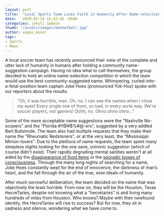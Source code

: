 ```yaml
---
layout: post
title:  "Local Sports Team Loses Faith in Humanity After Name-selection Competition"
date:   2020-05-24 12:42:45 -0500
categories: jekyll update
thumb: "/assets/images/basketball.jpg"
author: wopps_minor
tags:
- Sports
- News
---
```


A local soccer team has recently announced their view of the complete and utter lack of humanity in humans after holding a community name-suggestion campaign. Having no idea what to call themselves, the group decided to hold an online name-selection competition in which the team would use the best community-suggested name. Whimpering, curled-into-a-fetal-position team captain Joke Hoes (pronounced Yok-Hoz) spoke with our reporters about the results:

> "Oh, it was horrible, man. Oh, no. I can see the names when I close my eyes! Every single one of them, so bad, in every sorta way. We're soccer players, not gamers! Oohh, no. Ohno ohno ohno..."
 
Some of the more acceptable name suggestions were the "Nashville No-scopers" and the "Florida #$!$!@#$%#@-ers", suggested by a very addled Bert Bullstrode. The team also had multiple requests that they make their name the "Rheumatic Redstoners", or at the very least, the "Mississippi Minion-lovers". Due to the plethora of name requests, the team spent many sleepless nights looking for the one sane, unironic suggestion (which of course didn't exist). Their rapidly degrading mental sanities weren't at all aided by the [disappearance of food items](https://hecrenews.github.io/jekyll/update/2020/05/23/massive-quantities-of-food-disappear-during-lunchtime.html) or the [sporadic losses of consciousness](https://hecrenews.github.io/jekyll/update/2020/05/23/billions-report-losing-consciousness-for-unknown-period-of-time-last-night.html). Through the many long nights of searching for a name, Joke Hoes constantly wept for the end of innocence, the darkness of man’s heart, and the fall through the air of the true, wise ideals of humanity.

After much sorrowful deliberation, the team decided on the name that was objectively the least horrible. From now on, they will be the Houston, Texas HecreTaries, despite not knowing what a "hecretaries" is and living many hundreds of miles from Houston. Who knows? Maybe with their newfound identity, the HecreTaries will rise to success? But for now, they sit in sadness and silence, wondering what we have come to.
